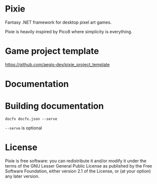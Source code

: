 # Pixie
Fantasy .NET framework for desktop pixel art games.

Pixie is heavily inspired by Pico8 where simplicity is everything. 

# Game project template
https://github.com/aegis-dev/pixie_project_template

# Documentation

# Building documentation
```
docfx docfx.json --serve
```
`--serve` is optional

# License
Pixie is free software: you can redistribute it and/or modify it under the terms of the GNU Lesser General Public License as published by the Free Software Foundation, either version 2.1 of the License, or (at your option) any later version.
